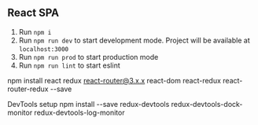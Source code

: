 ## React SPA

1. Run `npm i`
2. Run `npm run dev` to start development mode. Project will be available at `localhost:3000`
3. Run `npm run prod` to start production mode
4. Run `npm run lint` to start eslint

npm install react redux react-router@3.x.x react-dom react-redux react-router-redux --save

DevTools setup
npm install --save redux-devtools redux-devtools-dock-monitor redux-devtools-log-monitor
